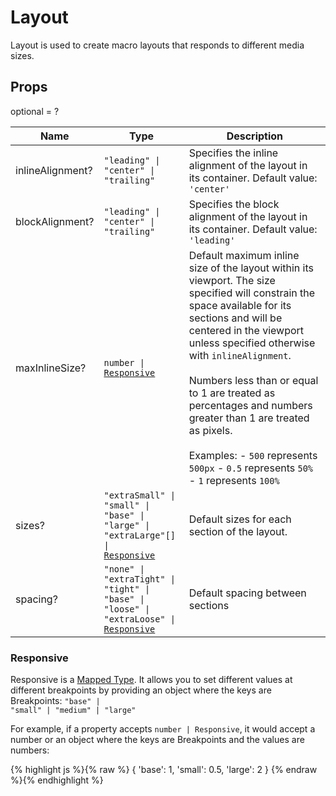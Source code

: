 # Layout

Layout is used to create macro layouts that responds to different media sizes.

## Props
optional = ?

| Name | Type | Description |
| --- | --- | --- |
| inlineAlignment? | <code>"leading" &#124; "center" &#124; "trailing"</code> | Specifies the inline alignment of the layout in its container. Default value: <code>'center'</code> |
| blockAlignment? | <code>"leading" &#124; "center" &#124; "trailing"</code> | Specifies the block alignment of the layout in its container. Default value: <code>'leading'</code> |
| maxInlineSize? | <code>number &#124; <a href="#responsive">Responsive</a></code> | Default maximum inline size of the layout within its viewport. The size specified will constrain the space available for its sections and will be centered in the viewport unless specified otherwise with `inlineAlignment`.<br /><br />Numbers less than or equal to 1 are treated as percentages and numbers greater than 1 are treated as pixels.<br /><br />Examples: - `500` represents `500px` - `0.5` represents `50%` - `1` represents `100%`  |
| sizes? | <code>"extraSmall" &#124; "small" &#124; "base" &#124; "large" &#124; "extraLarge"[] &#124; <a href="#responsive">Responsive</a></code> | Default sizes for each section of the layout.  |
| spacing? | <code>"none" &#124; "extraTight" &#124; "tight" &#124; "base" &#124; "loose" &#124; "extraLoose" &#124; <a href="#responsive">Responsive</a></code> | Default spacing between sections  |<a name="Responsive"></a>

### Responsive

Responsive is a [Mapped Type](https://www.typescriptlang.org/docs/handbook/2/mapped-types.html). It allows you to set different values at different breakpoints by providing an object where the keys are Breakpoints: <code>"base" &#124; "small" &#124; "medium" &#124; "large"</code>

For example, if a property accepts `number | Responsive`, it would accept a number or an object where the keys are Breakpoints and the values are numbers:

{% highlight js %}{% raw %}
{
  'base': 1,
  'small': 0.5,
  'large': 2
}
{% endraw %}{% endhighlight %}

